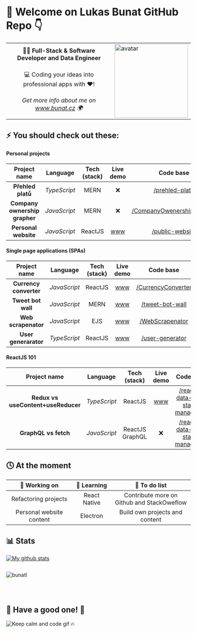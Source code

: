 # 👋  Welcome on Lukas Bunat GitHub Repo 👇
<!-- ------------------------------------------------------------------------------------------ -->
<table>
 <tr>
    <td align="middle"><b>👨‍💻 Full-Stack & Software Developer and Data Engineer</b></td>
    <td rowspan="3" >
    <img src="./me.jpg" alt="avatar" width="200"/>
</td>
 </tr>
 <tr>
    <td align="middle">💻 Coding your ideas into professional apps with ❤️!</td>
 </tr>
 <tr>
    <td align="middle"><i>Get more info about me on <a href="https://bunat.cz">www.bunat.cz</a> 🌍</i></td>
 </tr>
</table>

## ⚡ You should check out these:

#### Personal projects

| Project name | Language | Tech<br>(stack) | Live<br>demo | Code base | Finished |
|:-:|:-:|:-:|:-:|:-:|:-:|
| **Přehled platů** | *TypeScript* | MERN | ❌ | [/prehled-platu][pp1b] | ❌ |
| **Company ownership<br>grapher** | *JavaScript* | MERN | ❌ | [/CompanyOwenershipGrapher][pp2b] | ❌ |
| **Personal website** | *JavaScript* | ReactJS | [www][pp3a] | [/public-website][pp3b] | ✔ |

[pp1b]: https://github.com/bunatl/prehled-platu
[pp2b]: https://github.com/bunatl/CompanyOwenershipGrapher
[pp3a]: https://bunat.cz/
[pp3b]: https://github.com/bunatl/public-website

#### Single page applications (SPAs)

| Project name | Language | Tech<br>(stack) | Live<br>demo | Code base | Finished |
|:-:|:-:|:-:|:-:|:-:|:-:|
| **Currency converter** | *JavaScript* | ReactJS | [www][spa1a] | [/CurrencyConverter][spa1b] | ✔ |
| **Tweet bot wall** | *JavaScript* | MERN | [www][spa2a] | [/tweet-bot-wall][spa2b] | ✔ |
| **Web scrapenator** | *JavaScript* | EJS | [www][spa3a] | [/WebScrapenator][spa3b] | ✔ |
| **User generarator** | *TypeScript* | ReactJS | [www][spa4a] | [/user-generator][spa4b] | ✔ |

[spa1a]: https://currency-converter.techis.fun/
[spa1b]: https://github.com/bunatl/CurrencyConverter/
[spa2a]: https://tweet-bot-wall.techis.fun/
[spa2b]: https://github.com/bunatl/tweet-bot-wall
[spa3a]: https://web-scraper.techis.fun/
[spa3b]: https://github.com/bunatl/tweet-bot-wall
[spa4a]: https://user-generator.techis.fun/
[spa4b]: https://github.com/bunatl/user-generator

#### ReactJS 101

| Project name | Language | Tech<br>(stack) | Live<br>demo | Code base | Finished |
|:-:|:-:|:-:|:-:|:-:|:-:|
| **Redux vs<br>useContent+useReducer** | *TypeScript* | ReactJS | [www][rb1a] | [/reactjs-data-and-state-managment][rb1b] | ✔ |
| **GraphQL vs fetch** | *JavaScript* | ReactJS<br>GraphQL | ❌ | [/reactjs-data-and-state-managment][rb2b] | ❌ |

[rb1a]: https://react-states.techis.fun/
[rb1b]: https://github.com/bunatl/reactjs-data-and-state-managment/
[rb2b]: https://github.com/bunatl/data-fetching-managment/


## 🕓 At the moment
|🔧 **Working on**|🌱 **Learning**|📝 **To do list**|
|:----------------:|:-------------:|:----------------:|
| Refactoring projects | React Native | Contribute more on <br> Github and StackOweflow |
| Personal website content | Electron | Build own projects and content |

## 📊 Stats
[![My github stats](https://github-readme-stats.vercel.app/api?username=bunatl&hide=prs&count_private=true&show_icons=true&theme=gruvbox "What are your stats? 👀")](https://github.com/bunatl)

<p><img style="margin-top:1em; margin-bottom:2em;" src="https://github-readme-stats.vercel.app/api/top-langs/?username=bunatl&layout=compact&langs_count=4" alt="bunatl" /></br></br></p>



## 🤗 Have a good one! 🤙
![Keep calm and code gif 🔥](https://media.giphy.com/media/13HgwGsXF0aiGY/giphy.gif "Keep calm and code 🔥")

<!-- ✔️,🔘 -->
